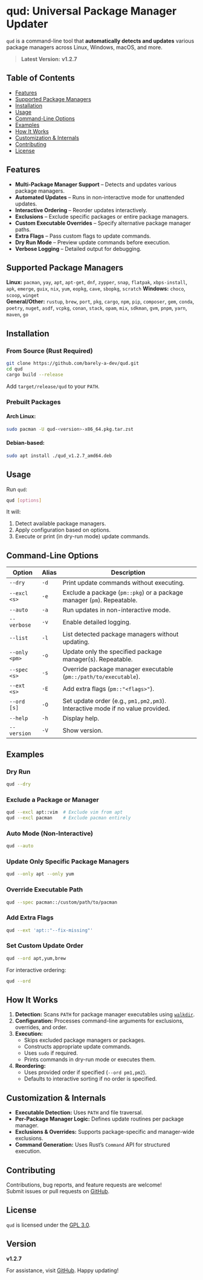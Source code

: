 # qud: Universal Package Manager Updater

`qud` is a command-line tool that **automatically detects and updates** various package managers across Linux, Windows,
macOS, and more.

> **Latest Version:** **v1.2.7**

## Table of Contents

- [Features](#features)
- [Supported Package Managers](#supported-package-managers)
- [Installation](#installation)
- [Usage](#usage)
- [Command-Line Options](#command-line-options)
- [Examples](#examples)
- [How It Works](#how-it-works)
- [Customization & Internals](#customization--internals)
- [Contributing](#contributing)
- [License](#license)

## Features

- **Multi-Package Manager Support** – Detects and updates various package managers.
- **Automated Updates** – Runs in non-interactive mode for unattended updates.
- **Interactive Ordering** – Reorder updates interactively.
- **Exclusions** – Exclude specific packages or entire package managers.
- **Custom Executable Overrides** – Specify alternative package manager paths.
- **Extra Flags** – Pass custom flags to update commands.
- **Dry Run Mode** – Preview update commands before execution.
- **Verbose Logging** – Detailed output for debugging.

## Supported Package Managers

**Linux:** `pacman`, `yay`, `apt`, `apt-get`, `dnf`, `zypper`, `snap`, `flatpak`, `xbps-install`, `apk`, `emerge`,
`guix`, `nix`, `yum`, `eopkg`, `cave`, `sbopkg`, `scratch`
**Windows:** `choco`, `scoop`, `winget`  
**General/Other:** `rustup`, `brew`, `port`, `pkg`, `cargo`, `npm`, `pip`, `composer`, `gem`, `conda`, `poetry`,
`nuget`, `asdf`, `vcpkg`, `conan`, `stack`, `opam`, `mix`, `sdkman`, `gvm`, `pnpm`, `yarn`, `maven`, `go`

## Installation

### From Source (Rust Required)

```bash
git clone https://github.com/barely-a-dev/qud.git
cd qud
cargo build --release
```

Add `target/release/qud` to your `PATH`.

### Prebuilt Packages

#### Arch Linux:

```bash
sudo pacman -U qud-<version>-x86_64.pkg.tar.zst
```

#### Debian-based:

```bash
sudo apt install ./qud_v1.2.7_amd64.deb
```

## Usage

Run `qud`:

```bash
qud [options]
```

It will:

1. Detect available package managers.
2. Apply configuration based on options.
3. Execute or print (in dry-run mode) update commands.

## Command-Line Options

| Option        | Alias | Description                                                                    |
|---------------|-------|--------------------------------------------------------------------------------|
| `--dry`       | `-d`  | Print update commands without executing.                                       |
| `--excl <s>`  | `-e`  | Exclude a package (`pm::pkg`) or a package manager (`pm`). Repeatable.         |
| `--auto`      | `-a`  | Run updates in non-interactive mode.                                           |
| `--verbose`   | `-v`  | Enable detailed logging.                                                       |
| `--list`      | `-l`  | List detected package managers without updating.                               |
| `--only <pm>` | `-o`  | Update only the specified package manager(s). Repeatable.                      |
| `--spec <s>`  | `-s`  | Override package manager executable (`pm::/path/to/executable`).               |
| `--ext <s>`   | `-E`  | Add extra flags (`pm::"<flags>"`).                                             |
| `--ord [s]`   | `-O`  | Set update order (e.g., `pm1,pm2,pm3`). Interactive mode if no value provided. |
| `--help`      | `-h`  | Display help.                                                                  |
| `--version`   | `-V`  | Show version.                                                                  |

## Examples

### Dry Run

```bash
qud --dry
```

### Exclude a Package or Manager

```bash
qud --excl apt::vim  # Exclude vim from apt
qud --excl pacman    # Exclude pacman entirely
```

### Auto Mode (Non-Interactive)

```bash
qud --auto
```

### Update Only Specific Package Managers

```bash
qud --only apt --only yum
```

### Override Executable Path

```bash
qud --spec pacman::/custom/path/to/pacman
```

### Add Extra Flags

```bash
qud --ext 'apt::"--fix-missing"'
```

### Set Custom Update Order

```bash
qud --ord apt,yum,brew
```

For interactive ordering:

```bash
qud --ord
```

## How It Works

1. **Detection:** Scans `PATH` for package manager executables using [`walkdir`](https://crates.io/crates/walkdir).
2. **Configuration:** Processes command-line arguments for exclusions, overrides, and order.
3. **Execution:**
    - Skips excluded package managers or packages.
    - Constructs appropriate update commands.
    - Uses `sudo` if required.
    - Prints commands in dry-run mode or executes them.
4. **Reordering:**
    - Uses provided order if specified (`--ord pm1,pm2`).
    - Defaults to interactive sorting if no order is specified.

## Customization & Internals

- **Executable Detection:** Uses `PATH` and file traversal.
- **Per-Package Manager Logic:** Defines update routines per package manager.
- **Exclusions & Overrides:** Supports package-specific and manager-wide exclusions.
- **Command Generation:** Uses Rust’s `Command` API for structured execution.

## Contributing

Contributions, bug reports, and feature requests are welcome!  
Submit issues or pull requests on [GitHub](https://github.com/barely-a-dev/qud).

## License

`qud` is licensed under the [GPL 3.0](LICENSE).

## Version

**v1.2.7**

For assistance, visit [GitHub](https://github.com/barely-a-dev/qud). Happy updating!

